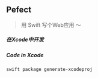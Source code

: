 ## Pefect
> 用 Swift 写个Web应用 ～

##### 在Xcode中开发
##### Code in Xcode

```
swift package generate-xcodeproj
```


